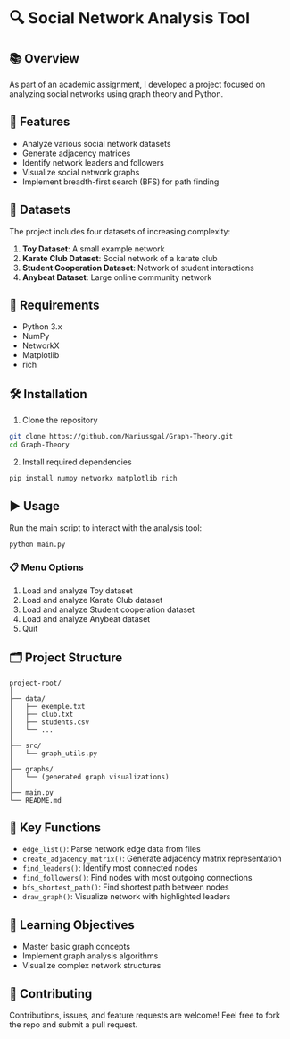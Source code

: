# 🔍 Social Network Analysis Tool

## 📚 Overview
As part of an academic assignment, I developed a project focused on analyzing social networks using graph theory and Python.

## 🚀 Features
- Analyze various social network datasets
- Generate adjacency matrices
- Identify network leaders and followers
- Visualize social network graphs
- Implement breadth-first search (BFS) for path finding

## 📂 Datasets
The project includes four datasets of increasing complexity:
1. **Toy Dataset**: A small example network
2. **Karate Club Dataset**: Social network of a karate club
3. **Student Cooperation Dataset**: Network of student interactions
4. **Anybeat Dataset**: Large online community network

## 🧰 Requirements
- Python 3.x
- NumPy
- NetworkX
- Matplotlib
- rich

## 🛠️ Installation
1. Clone the repository
```bash
git clone https://github.com/Mariussgal/Graph-Theory.git
cd Graph-Theory
```

2. Install required dependencies
```bash
pip install numpy networkx matplotlib rich
```

## ▶️ Usage
Run the main script to interact with the analysis tool:
```bash
python main.py
```

### 📋 Menu Options
1. Load and analyze Toy dataset
2. Load and analyze Karate Club dataset
3. Load and analyze Student cooperation dataset
4. Load and analyze Anybeat dataset
0. Quit

## 🗂️ Project Structure
```
project-root/
│
├── data/
│   ├── exemple.txt
│   ├── club.txt
│   ├── students.csv
│   └── ...
│
├── src/
│   └── graph_utils.py
│
├── graphs/
│   └── (generated graph visualizations)
│
├── main.py
└── README.md
```

## 🔧 Key Functions
- `edge_list()`: Parse network edge data from files
- `create_adjacency_matrix()`: Generate adjacency matrix representation
- `find_leaders()`: Identify most connected nodes
- `find_followers()`: Find nodes with most outgoing connections
- `bfs_shortest_path()`: Find shortest path between nodes
- `draw_graph()`: Visualize network with highlighted leaders

## 🎯 Learning Objectives
- Master basic graph concepts
- Implement graph analysis algorithms
- Visualize complex network structures


## 🤝 Contributing
Contributions, issues, and feature requests are welcome! Feel free to fork the repo and submit a pull request.

